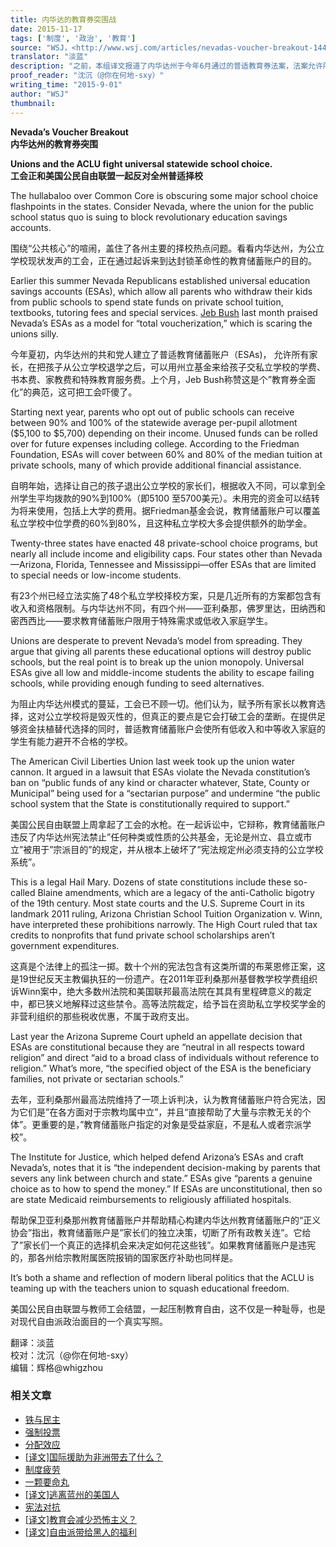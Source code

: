 ```yaml
---
title: 内华达的教育券突围战
date: 2015-11-17
tags: ['制度', '政治', '教育']
source: "WSJ，<http://www.wsj.com/articles/nevadas-voucher-breakout-1441150012>"
translator: "淡蓝"
description: "之前，本组译文报道了内华达州于今年6月通过的普适教育券法案，法案允许所有家长在让孩子从公立学校退学之后，可以用州立基金给孩子交私立学校的学费、书本费、家教费和特殊教育服务费，明年起法案就要生效了，然而自由派正不遗余力的将其扼杀于摇篮……"
proof_reader: "沈沉（@你在何地-sxy）"
writing_time: "2015-9-01"
author: "WSJ"
thumbnail:
---
```


**Nevada’s Voucher Breakout**  
**内华达州的教育券突围**

**Unions and the ACLU fight universal statewide school choice.**  
**工会正和美国公民自由联盟一起反对全州普适择校**

The hullabaloo over Common Core is obscuring some major school choice flashpoints in the states. Consider Nevada, where the union for the public school status quo is suing to block revolutionary education savings accounts.

围绕“公共核心”的喧闹，盖住了各州主要的择校热点问题。看看内华达州，为公立学校现状发声的工会，正在通过起诉来到达封锁革命性的教育储蓄账户的目的。

Earlier this summer Nevada Republicans established universal education savings accounts (ESAs), which allow all parents who withdraw their kids from public schools to spend state funds on private school tuition, textbooks, tutoring fees and special services. [Jeb Bush](http://topics.wsj.com/person/B/Jeb-Bush/8217) last month praised Nevada’s ESAs as a model for “total voucherization,” which is scaring the unions silly.

今年夏初，内华达州的共和党人建立了普适教育储蓄账户（ESAs)， 允许所有家长，在把孩子从公立学校退学之后，可以用州立基金来给孩子交私立学校的学费、书本费、家教费和特殊教育服务费。上个月，Jeb Bush称赞这是个”教育券全面化”的典范，这可把工会吓傻了。

Starting next year, parents who opt out of public schools can receive between 90% and 100% of the statewide average per-pupil allotment ($5,100 to $5,700) depending on their income. Unused funds can be rolled over for future expenses including college. According to the Friedman Foundation, ESAs will cover between 60% and 80% of the median tuition at private schools, many of which provide additional financial assistance.

自明年始，选择让自己的孩子退出公立学校的家长们，根据收入不同，可以拿到全州学生平均拨款的90%到100%（即5100 至5700美元）。未用完的资金可以结转为将来使用，包括上大学的费用。据Friedman基金会说，教育储蓄账户可以覆盖私立学校中位学费的60%到80%，且这种私立学校大多会提供额外的助学金。

Twenty-three states have enacted 48 private-school choice programs, but nearly all include income and eligibility caps. Four states other than Nevada—Arizona, Florida, Tennessee and Mississippi—offer ESAs that are limited to special needs or low-income students.

有23个州已经立法实施了48个私立学校择校方案，只是几近所有的方案都包含有收入和资格限制。与内华达州不同，有四个州——亚利桑那，佛罗里达，田纳西和密西西比——要求教育储蓄账户限用于特殊需求或低收入家庭学生。

Unions are desperate to prevent Nevada’s model from spreading. They argue that giving all parents these educational options will destroy public schools, but the real point is to break up the union monopoly. Universal ESAs give all low and middle-income students the ability to escape failing schools, while providing enough funding to seed alternatives.

为阻止内华达州模式的蔓延，工会已不顾一切。他们认为，赋予所有家长以教育选择，这对公立学校将是毁灭性的，但真正的要点是它会打破工会的垄断。在提供足够资金扶植替代选择的同时，普适教育储蓄账户会使所有低收入和中等收入家庭的学生有能力避开不合格的学校。

The American Civil Liberties Union last week took up the union water cannon. It argued in a lawsuit that ESAs violate the Nevada constitution’s ban on “public funds of any kind or character whatever, State, County or Municipal” being used for a “sectarian purpose” and undermine “the public school system that the State is constitutionally required to support.”

美国公民自由联盟上周拿起了工会的水枪。在一起诉讼中，它辩称，教育储蓄账户违反了内华达州宪法禁止”任何种类或性质的公共基金，无论是州立、县立或市立”被用于”宗派目的”的规定，并从根本上破坏了”宪法规定州必须支持的公立学校系统”。

This is a legal Hail Mary. Dozens of state constitutions include these so-called Blaine amendments, which are a legacy of the anti-Catholic bigotry of the 19th century. Most state courts and the U.S. Supreme Court in its landmark 2011 ruling, Arizona Christian School Tuition Organization v. Winn, have interpreted these prohibitions narrowly. The High Court ruled that tax credits to nonprofits that fund private school scholarships aren’t government expenditures.

这真是个法律上的孤注一掷。数十个州的宪法包含有这类所谓的布莱恩修正案，这是19世纪反天主教偏执狂的一份遗产。在2011年亚利桑那州基督教学校学费组织诉Winn案中，绝大多数州法院和美国联邦最高法院在其具有里程碑意义的裁定中，都已狭义地解释过这些禁令。高等法院裁定，给予旨在资助私立学校奖学金的非营利组织的那些税收优惠，不属于政府支出。

Last year the Arizona Supreme Court upheld an appellate decision that ESAs are constitutional because they are “neutral in all respects toward religion” and direct “aid to a broad class of individuals without reference to religion.” What’s more, “the specified object of the ESA is the beneficiary families, not private or sectarian schools.”

去年，亚利桑那州最高法院维持了一项上诉判决，认为教育储蓄账户符合宪法，因为它们是”在各方面对于宗教均属中立”，并且“直接帮助了大量与宗教无关的个体”。更重要的是，”教育储蓄账户指定的对象是受益家庭，不是私人或者宗派学校”。

The Institute for Justice, which helped defend Arizona’s ESAs and craft Nevada’s, notes that it is “the independent decision-making by parents that severs any link between church and state.” ESAs give “parents a genuine choice as to how to spend the money.” If ESAs are unconstitutional, then so are state Medicaid reimbursements to religiously affiliated hospitals.

帮助保卫亚利桑那州教育储蓄账户并帮助精心构建内华达州教育储蓄账户的“正义协会”指出，教育储蓄账户是”家长们的独立决策，切断了所有政教关连”。它给了”家长们一个真正的选择机会来决定如何花这些钱”。如果教育储蓄账户是违宪的，那各州给宗教附属医院报销的国家医疗补助也同样是。

It’s both a shame and reflection of modern liberal politics that the ACLU is teaming up with the teachers union to squash educational freedom.

美国公民自由联盟与教师工会结盟，一起压制教育自由，这不仅是一种耻辱，也是对现代自由派政治面目的一个真实写照。


翻译：淡蓝  
校对：沈沉（@你在何地-sxy）  
编辑：辉格@whigzhou


### 相关文章

* [铁与民主](https://headsalon.org/archives/7815.html "铁与民主")
* [强制投票](https://headsalon.org/archives/7799.html "强制投票")
* [分配效应](https://headsalon.org/archives/7675.html "分配效应")
* [[译文]国际援助为非洲带去了什么？](https://headsalon.org/archives/7518.html "[译文]国际援助为非洲带去了什么？")
* [制度疲劳](https://headsalon.org/archives/7617.html "制度疲劳")
* [一颗要命丸](https://headsalon.org/archives/7316.html "一颗要命丸")
* [[译文]逃离蓝州的美国人](https://headsalon.org/archives/6957.html "[译文]逃离蓝州的美国人")
* [宪法对抗](https://headsalon.org/archives/7148.html "宪法对抗")
* [[译文]教育会减少恐怖主义？](https://headsalon.org/archives/6728.html "[译文]教育会减少恐怖主义？")
* [[译文]自由派带给黑人的福利](https://headsalon.org/archives/6539.html "[译文]自由派带给黑人的福利")

